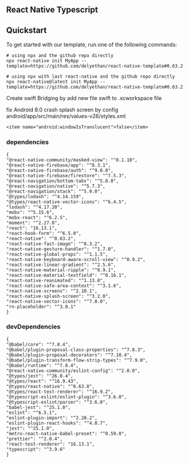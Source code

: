 ## React Native Typescript

## Quickstart

To get started with our template, run one of the following commands:
```shell
# using npx and the github repo directly
npx react-native init MyApp --template=https://github.com/delyethan/react-native-template#0.63.2

```
```shell
# using npx with last react-native and the github repo directly
npx react-native@latest init MyApp --template=https://github.com/delyethan/react-native-template#0.63.2

```

Create swift Bridging by add new file swift to .xcworkspace file

fix Android 8.0 crash splash screen by config android/app/src/main/res/values-v26/styles.xml

```
<item name="android:windowIsTranslucent">false</item>
```

### dependencies

    {
    "@react-native-community/masked-view": "^0.1.10",
    "@react-native-firebase/app": "^8.3.1",
    "@react-native-firebase/auth": "^9.0.0",
    "@react-native-firebase/firestore": "^7.5.3",
    "@react-navigation/bottom-tabs": "^5.8.0",
    "@react-navigation/native": "^5.7.3",
    "@react-navigation/stack": "^5.9.0",
    "@types/lodash": "^4.14.159",
    "@types/react-native-vector-icons": "^6.4.5",
    "lodash": "^4.17.20",
    "mobx": "^5.15.6",
    "mobx-react": "^6.2.5",
    "moment": "^2.27.0",
    "react": "16.13.1",
    "react-hook-form": "^6.5.0",
    "react-native": "^0.63.2",
    "react-native-fast-image": "^8.3.2",
    "react-native-gesture-handler": "^1.7.0",
    "react-native-global-props": "^1.1.5",
    "react-native-keyboard-aware-scroll-view": "^0.9.2",
    "react-native-linear-gradient": "^2.5.6",
    "react-native-material-ripple": "^0.9.1",
    "react-native-material-textfield": "^0.16.1",
    "react-native-reanimated": "^1.13.0",
    "react-native-safe-area-context": "^3.1.6",
    "react-native-screens": "^2.10.1",
    "react-native-splash-screen": "^3.2.0",
    "react-native-vector-icons": "^7.0.0",
    "rn-placeholder": "^3.0.1"
    }

### devDependencies

    {
    "@babel/core": "^7.8.4",
    "@babel/plugin-proposal-class-properties": "^7.8.3",
    "@babel/plugin-proposal-decorators": "^7.10.4",
    "@babel/plugin-transform-flow-strip-types": "^7.9.0",
    "@babel/runtime": "^7.8.4",
    "@react-native-community/eslint-config": "^2.0.0",
    "@types/jest": "^26.0.4",
    "@types/react": "^16.9.43",
    "@types/react-native": "^0.63.8",
    "@types/react-test-renderer": "^16.9.2",
    "@typescript-eslint/eslint-plugin": "^3.6.0",
    "@typescript-eslint/parser": "^3.6.0",
    "babel-jest": "^25.1.0",
    "eslint": "^6.5.1",
    "eslint-plugin-import": "^2.20.2",
    "eslint-plugin-react-hooks": "^4.0.7",
    "jest": "^25.1.0",
    "metro-react-native-babel-preset": "^0.59.0",
    "prettier": "^2.0.4",
    "react-test-renderer": "16.13.1",
    "typescript": "^3.9.6"
    }
